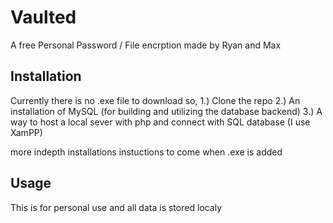 # Vaulted
 A free Personal Password / File encrption made by Ryan and Max


## Installation
Currently there is no .exe file to download so,
1.) Clone the repo
2.) An installation of MySQL (for building and utilizing the database backend)
3.) A way to host a local sever with php and connect with SQL database (I use XamPP)

more indepth installations instuctions to come when .exe is added



## Usage
This is for personal use and all data is stored localy 
